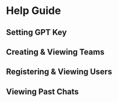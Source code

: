 # Help Guide

## Setting GPT Key

## Creating & Viewing Teams

## Registering & Viewing Users

## Viewing Past Chats
